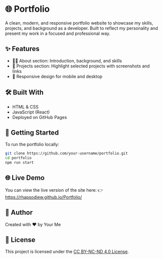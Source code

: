 # 🌐 Portfolio

A clean, modern, and responsive portfolio website to showcase my skills, projects, and background as a developer. Built to reflect my personality and present my work in a focused and professional way.

## ✨ Features

- 🧑‍💻 About section: Introduction, background, and skills
- 🧰 Projects section: Highlight selected projects with screenshots and links
- 📱 Responsive design for mobile and desktop

## 🛠️ Built With

- HTML & CSS
- JavaScript (React)
- Deployed on GitHub Pages

## 🚀 Getting Started

To run the portfolio locally:

 ```bash
 git clone https://github.com/your-username/portfolio.git
 cd portfolio
 npm run start
```

## 🌐 Live Demo

You can view the live version of the site here:
👉 https://rhapsodiew.github.io/Portfolio/

## 👤 Author

Created with ❤️ by Your Me

## 📄 License

This project is licensed under the [CC BY-NC-ND 4.0 License](https://creativecommons.org/licenses/by-nc-nd/4.0/).
